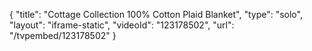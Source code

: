 {
    "title": "Cottage Collection 100% Cotton Plaid Blanket",
    "type": "solo",
    "layout": "iframe-static",
    "videoId": "123178502",
    "url": "\/tvpembed\/123178502"
}
